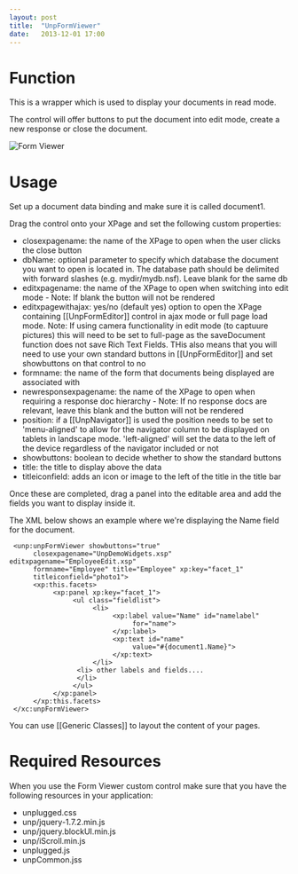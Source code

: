 ```yaml
---
layout: post
title:  "UnpFormViewer"
date:   2013-12-01 17:00
---
```


# Function
This is a wrapper which is used to display your documents in read mode.

The control will offer buttons to put the document into edit mode, create a new response or close the document.

![Form Viewer](http://teamstudio.s3.amazonaws.com/formviewer.png)

# Usage

Set up a document data binding and make sure it is called document1.

Drag the control onto your XPage and set the following custom properties:

* closexpagename: the name of the XPage to open when the user clicks the close button
* dbName: optional parameter to specify which database the document you want to open is located in. The database path should be delimited with forward slashes (e.g. mydir/mydb.nsf). Leave blank for the same db 
* editxpagename: the name of the XPage to open when switching into edit mode - Note: If blank the button will not be rendered
* editxpagewithajax: yes/no (default yes) option to open the XPage containing [[UnpFormEditor]] control in ajax mode or full page load mode. Note: If using camera functionality in edit mode (to captuure pictures) this will need to be set to full-page as the saveDocument function does not save Rich Text Fields. THis also means that you will need to use your own standard buttons in [[UnpFormEditor]] and set showbuttons on that control to no 
* formname: the name of the form that documents being displayed are associated with
* newresponsexpagename: the name of the XPage to open when requiring a response doc hierarchy - Note: If no response docs are relevant, leave this blank and the button will not be rendered
* position: if a [[UnpNavigator]] is used the position needs to be set to 'menu-aligned' to allow for the navigator column to be displayed on tablets in landscape mode. 'left-aligned' will set the data to the left of the device regardless of the navigator included or not
* showbuttons: boolean to decide whether to show the standard buttons
* title: the title to display above the data
* titleiconfield: adds an icon or image to the left of the title in the title bar

Once these are completed, drag a panel into the editable area and add the fields you want to display inside it.

The XML below shows an example where we're displaying the Name field for the document.

<pre class="CICodeFormatter" ><code class="CICodeFormatter"> &lt;unp:unpFormViewer showbuttons="true"  
      closexpagename="UnpDemoWidgets.xsp" editxpagename="EmployeeEdit.xsp"  
      formname="Employee" title="Employee" xp:key="facet_1"  
      titleiconfield="photo1"&gt;  
      &lt;xp:this.facets&gt;  
           &lt;xp:panel xp:key="facet_1"&gt;  
                &lt;ul class="fieldlist"&gt;  
                     &lt;li&gt;  
                          &lt;xp:label value="Name" id="namelabel"  
                               for="name"&gt;  
                          &lt;/xp:label&gt;  
                          &lt;xp:text id="name"  
                               value="#{document1.Name}"&gt;  
                          &lt;/xp:text&gt;  
                     &lt;/li&gt;  
                 &lt;li&gt; other labels and fields....  
                 &lt;/li&gt;  
                &lt;/ul&gt;  
           &lt;/xp:panel&gt;  
      &lt;/xp:this.facets&gt;  
 &lt;/xc:unpFormViewer&gt;  
</code></pre>

You can use [[Generic Classes]] to layout the content of your pages.

# Required Resources
When you use the Form Viewer custom control make sure that you have the following resources in your application:
* unplugged.css
* unp/jquery-1.7.2.min.js
* unp/jquery.blockUI.min.js
* unp/iScroll.min.js
* unplugged.js
* unpCommon.jss